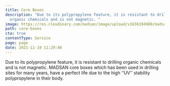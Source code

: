 ```yaml
---
title: Core Boxes
description: "Due to its polypropylene feature, it is resistant to drilling
  organic chemicals and is not magnetic. "
image: https://res.cloudinary.com/madsan/image/upload/v1636194988/madsan-stock/IMG_3198_vqwvpo.jpg
path: core-boxes
cta: true
contentType: Service
page: page
date: 2021-11-18 11:29:46
---
```

Due to its polypropylene feature, it is resistant to drilling organic chemicals and is not magnetic. MADSAN core boxes which has been used in drilling sites for many years, have a perfect life due to the high ‘’UV’’ stability polypropylene in their body.